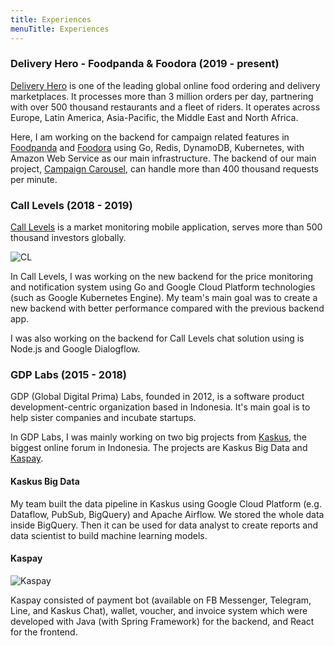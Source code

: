 ```yaml
---
title: Experiences
menuTitle: Experiences
---
```


### Delivery Hero - Foodpanda & Foodora (2019 - present)
[Delivery Hero](https://www.deliveryhero.com) is one of the leading global online food ordering 
and delivery marketplaces. It processes more than 3 million orders per day, partnering with 
over 500 thousand restaurants and a fleet of riders. 
It operates across Europe, Latin America, Asia-Pacific, the Middle East and North Africa.

Here, I am working on the backend for campaign related features in [Foodpanda](https://www.foodpanda.com) 
and [Foodora](https://www.foodora.com) using Go, Redis, DynamoDB, Kubernetes, 
with Amazon Web Service as our main infrastructure. The backend of our main project, 
[Campaign Carousel](/foodpanda-campaign-carousel), 
can handle more than 400 thousand requests per minute. 


### Call Levels (2018 - 2019)

[Call Levels](https://www.call-levels.com) is a market monitoring mobile application, serves more than 500 
thousand investors globally. 

![CL](./call-levels.jpg)

In Call Levels, I was working on the new backend for the price monitoring and notification system 
using Go and Google Cloud Platform technologies (such as Google Kubernetes Engine). 
My team's main goal was to create a new backend with better performance compared with the 
previous backend app.

I was also working on the backend for Call Levels chat solution using is Node.js and Google Dialogflow.


### GDP Labs (2015 - 2018)

GDP (Global Digital Prima) Labs, founded in 2012, is a software product development-centric 
organization based in Indonesia.
It's main goal is to help sister companies and incubate startups.

In GDP Labs, I was mainly working on two big projects from [Kaskus](https://kaskus.co.id),
the biggest online forum in Indonesia. The projects are 
Kaskus Big Data and [Kaspay](https://kaspay.com). 
 
#### Kaskus Big Data

My team built the data pipeline in Kaskus using Google Cloud Platform 
(e.g. Dataflow, PubSub, BigQuery) and Apache Airflow.
We stored the whole data inside BigQuery. Then it can be used for data analyst to create reports and 
data scientist to build machine learning models.

#### Kaspay 

![Kaspay](./kaspay.png)

Kaspay consisted of payment bot (available on FB Messenger, Telegram, Line, and Kaskus Chat), 
wallet, voucher, and invoice system which were developed with Java (with Spring Framework) 
for the backend, and React for the frontend.

